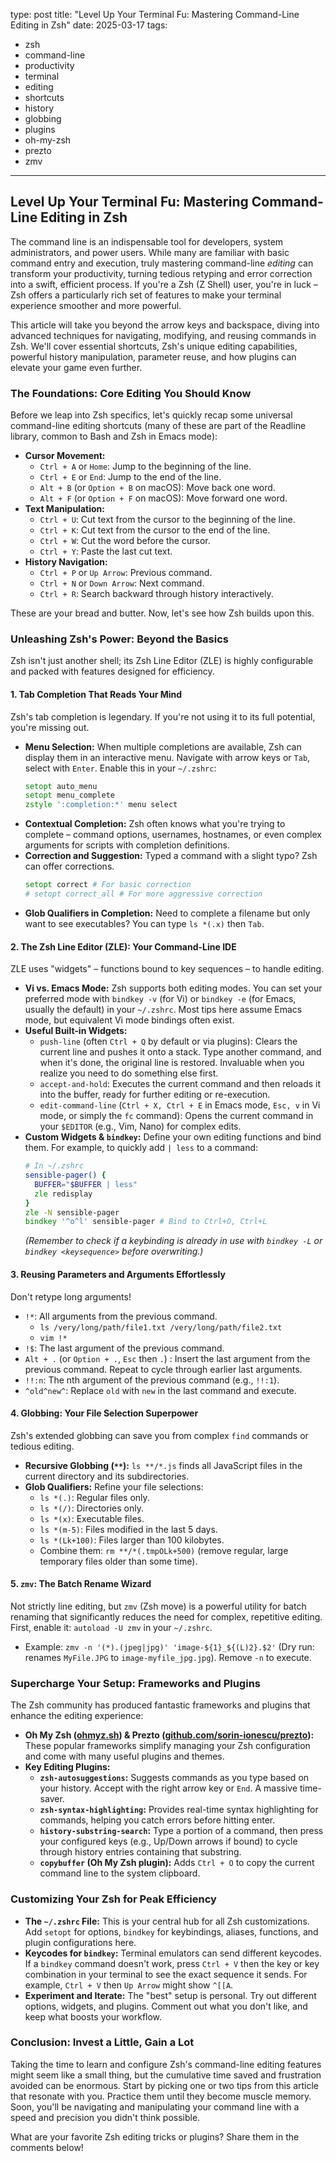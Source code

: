 type: post
title: "Level Up Your Terminal Fu: Mastering Command-Line Editing in
Zsh"
date: 2025-03-17
tags:
  - zsh
  - command-line
  - productivity
  - terminal
  - editing
  - shortcuts
  - history
  - globbing
  - plugins
  - oh-my-zsh
  - prezto
  - zmv
---

## Level Up Your Terminal Fu: Mastering Command-Line Editing in Zsh

The command line is an indispensable tool for developers, system administrators, and power users. While many are familiar with basic command entry and execution, truly mastering command-line *editing* can transform your productivity, turning tedious retyping and error correction into a swift, efficient process. If you're a Zsh (Z Shell) user, you're in luck – Zsh offers a particularly rich set of features to make your terminal experience smoother and more powerful.

This article will take you beyond the arrow keys and backspace, diving into advanced techniques for navigating, modifying, and reusing commands in Zsh. We'll cover essential shortcuts, Zsh's unique editing capabilities, powerful history manipulation, parameter reuse, and how plugins can elevate your game even further.

### The Foundations: Core Editing You Should Know

Before we leap into Zsh specifics, let's quickly recap some universal command-line editing shortcuts (many of these are part of the Readline library, common to Bash and Zsh in Emacs mode):

  * **Cursor Movement:**
      * `Ctrl + A` or `Home`: Jump to the beginning of the line.
      * `Ctrl + E` or `End`: Jump to the end of the line.
      * `Alt + B` (or `Option + B` on macOS): Move back one word.
      * `Alt + F` (or `Option + F` on macOS): Move forward one word.
  * **Text Manipulation:**
      * `Ctrl + U`: Cut text from the cursor to the beginning of the line.
      * `Ctrl + K`: Cut text from the cursor to the end of the line.
      * `Ctrl + W`: Cut the word before the cursor.
      * `Ctrl + Y`: Paste the last cut text.
  * **History Navigation:**
      * `Ctrl + P` or `Up Arrow`: Previous command.
      * `Ctrl + N` or `Down Arrow`: Next command.
      * `Ctrl + R`: Search backward through history interactively.

These are your bread and butter. Now, let's see how Zsh builds upon this.

### Unleashing Zsh's Power: Beyond the Basics

Zsh isn't just another shell; its Zsh Line Editor (ZLE) is highly configurable and packed with features designed for efficiency.

#### 1\. Tab Completion That Reads Your Mind

Zsh's tab completion is legendary. If you're not using it to its full potential, you're missing out.

  * **Menu Selection:** When multiple completions are available, Zsh can display them in an interactive menu. Navigate with arrow keys or `Tab`, select with `Enter`. Enable this in your `~/.zshrc`:
    ```zsh
    setopt auto_menu
    setopt menu_complete
    zstyle ':completion:*' menu select
    ```
  * **Contextual Completion:** Zsh often knows what you're trying to complete – command options, usernames, hostnames, or even complex arguments for scripts with completion definitions.
  * **Correction and Suggestion:** Typed a command with a slight typo? Zsh can offer corrections.
    ```zsh
    setopt correct # For basic correction
    # setopt correct_all # For more aggressive correction
    ```
  * **Glob Qualifiers in Completion:** Need to complete a filename but only want to see executables? You can type `ls *(.x)` then `Tab`.

#### 2\. The Zsh Line Editor (ZLE): Your Command-Line IDE

ZLE uses "widgets" – functions bound to key sequences – to handle editing.

  * **Vi vs. Emacs Mode:** Zsh supports both editing modes. You can set your preferred mode with `bindkey -v` (for Vi) or `bindkey -e` (for Emacs, usually the default) in your `~/.zshrc`. Most tips here assume Emacs mode, but equivalent Vi mode bindings often exist.
  * **Useful Built-in Widgets:**
      * `push-line` (often `Ctrl + Q` by default or via plugins): Clears the current line and pushes it onto a stack. Type another command, and when it's done, the original line is restored. Invaluable when you realize you need to do something else first.
      * `accept-and-hold`: Executes the current command and then reloads it into the buffer, ready for further editing or re-execution.
      * `edit-command-line` (`Ctrl + X, Ctrl + E` in Emacs mode, `Esc, v` in Vi mode, or simply the `fc` command): Opens the current command in your `$EDITOR` (e.g., Vim, Nano) for complex edits.
  * **Custom Widgets & `bindkey`:** Define your own editing functions and bind them. For example, to quickly add `| less` to a command:
    ```zsh
    # In ~/.zshrc
    sensible-pager() {
      BUFFER="$BUFFER | less"
      zle redisplay
    }
    zle -N sensible-pager
    bindkey '^o^l' sensible-pager # Bind to Ctrl+O, Ctrl+L
    ```
    *(Remember to check if a keybinding is already in use with `bindkey -L` or `bindkey <keysequence>` before overwriting.)*

#### 3\. Reusing Parameters and Arguments Effortlessly

Don't retype long arguments\!

  * `!*`: All arguments from the previous command.
      * `ls /very/long/path/file1.txt /very/long/path/file2.txt`
      * `vim !*`
  * `!$`: The last argument of the previous command.
  * `Alt + .` (or `Option + .`, `Esc` then `.`) : Insert the last argument from the previous command. Repeat to cycle through earlier last arguments.
  * `!!:n`: The nth argument of the previous command (e.g., `!!:1`).
  * `^old^new^`: Replace `old` with `new` in the last command and execute.

#### 4\. Globbing: Your File Selection Superpower

Zsh's extended globbing can save you from complex `find` commands or tedious editing.

  * **Recursive Globbing (`**`):** `ls **/*.js` finds all JavaScript files in the current directory and its subdirectories.
  * **Glob Qualifiers:** Refine your file selections:
      * `ls *(.)`: Regular files only.
      * `ls *(/)`: Directories only.
      * `ls *(x)`: Executable files.
      * `ls *(m-5)`: Files modified in the last 5 days.
      * `ls *(Lk+100)`: Files larger than 100 kilobytes.
      * Combine them: `rm **/*(.tmpOLk+500)` (remove regular, large temporary files older than some time).

#### 5\. `zmv`: The Batch Rename Wizard

Not strictly line editing, but `zmv` (Zsh move) is a powerful utility for batch renaming that significantly reduces the need for complex, repetitive editing.
First, enable it: `autoload -U zmv` in your `~/.zshrc`.

  * Example: `zmv -n '(*).(jpeg|jpg)' 'image-${1}_${(L)2}.$2'` (Dry run: renames `MyFile.JPG` to `image-myfile_jpg.jpg`). Remove `-n` to execute.

### Supercharge Your Setup: Frameworks and Plugins

The Zsh community has produced fantastic frameworks and plugins that enhance the editing experience:

  * **Oh My Zsh ([ohmyz.sh](https://ohmyz.sh/)) & Prezto ([github.com/sorin-ionescu/prezto](https://github.com/sorin-ionescu/prezto)):** These popular frameworks simplify managing your Zsh configuration and come with many useful plugins and themes.
  * **Key Editing Plugins:**
      * **`zsh-autosuggestions`:** Suggests commands as you type based on your history. Accept with the right arrow key or `End`. A massive time-saver.
      * **`zsh-syntax-highlighting`:** Provides real-time syntax highlighting for commands, helping you catch errors before hitting enter.
      * **`history-substring-search`:** Type a portion of a command, then press your configured keys (e.g., Up/Down arrows if bound) to cycle through history entries containing that substring.
      * **`copybuffer` (Oh My Zsh plugin):** Adds `Ctrl + O` to copy the current command line to the system clipboard.

### Customizing Your Zsh for Peak Efficiency

  * **The `~/.zshrc` File:** This is your central hub for all Zsh customizations. Add `setopt` for options, `bindkey` for keybindings, aliases, functions, and plugin configurations here.
  * **Keycodes for `bindkey`:** Terminal emulators can send different keycodes. If a `bindkey` command doesn't work, press `Ctrl + V` then the key or key combination in your terminal to see the exact sequence it sends. For example, `Ctrl + V` then `Up Arrow` might show `^[[A`.
  * **Experiment and Iterate:** The "best" setup is personal. Try out different options, widgets, and plugins. Comment out what you don't like, and keep what boosts your workflow.

### Conclusion: Invest a Little, Gain a Lot

Taking the time to learn and configure Zsh's command-line editing features might seem like a small thing, but the cumulative time saved and frustration avoided can be enormous. Start by picking one or two tips from this article that resonate with you. Practice them until they become muscle memory. Soon, you'll be navigating and manipulating your command line with a speed and precision you didn't think possible.

What are your favorite Zsh editing tricks or plugins? Share them in the comments below\!
